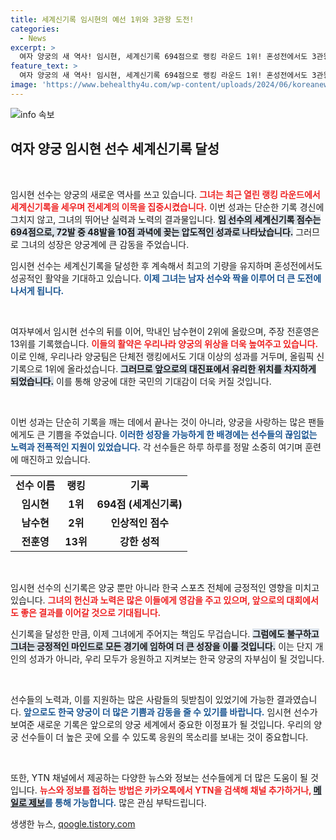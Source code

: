 ```yaml
---
title: 세계신기록 임시현의 예선 1위와 3관왕 도전!
categories:
  - News
excerpt: >
  여자 양궁의 새 역사! 임시현, 세계신기록 694점으로 랭킹 라운드 1위! 혼성전에서도 3관왕 꿈꾼다. 우리나라 단체전도 올림픽 신기록 달성! 클릭해서 자세히 알아보세요!
feature_text: >
  여자 양궁의 새 역사! 임시현, 세계신기록 694점으로 랭킹 라운드 1위! 혼성전에서도 3관왕 꿈꾼다. 우리나라 단체전도 올림픽 신기록 달성! 클릭해서 자세히 알아보세요!
image: 'https://www.behealthy4u.com/wp-content/uploads/2024/06/koreanews.jpg'
---
```


<p><img src="https://www.behealthy4u.com/wp-content/uploads/2024/06/koreanews.jpg" alt="info 속보" /></p>

<h2 data-ke-size="size26">여자 양궁 임시현 선수 세계신기록 달성</h2>

<p data-ke-size="size16">&nbsp;</p>

<p>임시현 선수는 양궁의 새로운 역사를 쓰고 있습니다. <b><span style="color: #ee2323;">그녀는 최근 열린 랭킹 라운드에서 세계신기록을 세우며 전세계의 이목을 집중시켰습니다.</span></b> 이번 성과는 단순한 기록 경신에 그치지 않고, 그녀의 뛰어난 실력과 노력의 결과물입니다. <b><span style="background-color: #21538527;">임 선수의 세계신기록 점수는 694점으로, 72발 중 48발을 10점 과녁에 꽂는 압도적인 성과로 나타났습니다.</span></b> 그러므로 그녀의 성장은 양궁계에 큰 감동을 주었습니다.</p>

<p>임시현 선수는 세계신기록을 달성한 후 계속해서 최고의 기량을 유지하며 혼성전에서도 성공적인 활약을 기대하고 있습니다. <b><span style="color: #1a5490;">이제 그녀는 남자 선수와 짝을 이루어 더 큰 도전에 나서게 됩니다.</span></b></p>

<p data-ke-size="size16">&nbsp;</p>

<p>여자부에서 임시현 선수의 뒤를 이어, 막내인 남수현이 2위에 올랐으며, 주장 전훈영은 13위를 기록했습니다. <b><span style="color: #ee2323;">이들의 활약은 우리나라 양궁의 위상을 더욱 높여주고 있습니다.</span></b> 이로 인해, 우리나라 양궁팀은 단체전 랭킹에서도 기대 이상의 성과를 거두며, 올림픽 신기록으로 1위에 올라섰습니다. <b><span style="background-color: #21538527;">그러므로 앞으로의 대진표에서 유리한 위치를 차지하게 되었습니다.</span></b> 이를 통해 양궁에 대한 국민의 기대감이 더욱 커질 것입니다.</p>

<p data-ke-size="size16">&nbsp;</p>

<p>이번 성과는 단순히 기록을 깨는 데에서 끝나는 것이 아니라, 양궁을 사랑하는 많은 팬들에게도 큰 기쁨을 주었습니다. <b><span style="color: #1a5490;">이러한 성장을 가능하게 한 배경에는 선수들의 끊임없는 노력과 전폭적인 지원이 있었습니다.</span></b> 각 선수들은 하루 하루를 정말 소중히 여기며 훈련에 매진하고 있습니다.</p>

<table style="width: 100%; border-collapse: collapse;">
  <tr>
    <td style="text-align: center; height: 17px;"><b>선수 이름</b></td>
    <td style="text-align: center; height: 17px;"><b>랭킹</b></td>
    <td style="text-align: center; height: 17px;"><b>기록</b></td>
  </tr>
  <tr>
    <td style="text-align: center; height: 17px;"><b>임시현</b></td>
    <td style="text-align: center; height: 17px;"><b>1위</b></td>
    <td style="text-align: center; height: 17px;"><b>694점 (세계신기록)</b></td>
  </tr>
  <tr>
    <td style="text-align: center; height: 17px;"><b>남수현</b></td>
    <td style="text-align: center; height: 17px;"><b>2위</b></td>
    <td style="text-align: center; height: 17px;"><b>인상적인 점수</b></td>
  </tr>
  <tr>
    <td style="text-align: center; height: 17px;"><b>전훈영</b></td>
    <td style="text-align: center; height: 17px;"><b>13위</b></td>
    <td style="text-align: center; height: 17px;"><b>강한 성적</b></td>
  </tr>
</table>

<p data-ke-size="size16">&nbsp;</p>

<p>임시현 선수의 신기록은 양궁 뿐만 아니라 한국 스포츠 전체에 긍정적인 영향을 미치고 있습니다. <b><span style="color: #ee2323;">그녀의 헌신과 노력은 많은 이들에게 영감을 주고 있으며, 앞으로의 대회에서도 좋은 결과를 이어갈 것으로 기대됩니다.</span></b> </p>

<p>신기록을 달성한 만큼, 이제 그녀에게 주어지는 책임도 무겁습니다. <b><span style="background-color: #21538527;">그럼에도 불구하고 그녀는 긍정적인 마인드로 모든 경기에 임하여 더 큰 성장을 이룰 것입니다.</span></b> 이는 단지 개인의 성과가 아니라, 우리 모두가 응원하고 지켜보는 한국 양궁의 자부심이 될 것입니다.</p>

<p data-ke-size="size16">&nbsp;</p>

<p>선수들의 노력과, 이를 지원하는 많은 사람들의 뒷받침이 있었기에 가능한 결과였습니다. <b><span style="color: #1a5490;">앞으로도 한국 양궁이 더 많은 기쁨과 감동을 줄 수 있기를 바랍니다.</span></b> 임시현 선수가 보여준 새로운 기록은 앞으로의 양궁 세계에서 중요한 이정표가 될 것입니다. 우리의 양궁 선수들이 더 높은 곳에 오를 수 있도록 응원의 목소리를 보내는 것이 중요합니다.</p>

<p data-ke-size="size16">&nbsp;</p>

<p>또한, YTN 채널에서 제공하는 다양한 뉴스와 정보는 선수들에게 더 많은 도움이 될 것입니다. <b><span style="color: #ee2323;">뉴스와 정보를 접하는 방법은 카카오톡에서 YTN을 검색해 채널 추가하거나, </span></b><a href="mailto:social@ytn.co.kr"><b><span style="background-color: #21538527;">메일로 제보</span></b></a><b><span style="color: #1a5490;">를 통해 가능합니다.</span></b> 많은 관심 부탁드립니다.</p>
생생한 뉴스, <a href="https://qoogle.tistory.com" rel="dofollow">qoogle.tistory.com</a>


